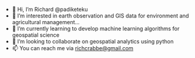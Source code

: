- 👋 Hi, I’m Richard @padiketeku
- 👀 I’m interested in earth observation and GIS data for environment and agricultural management...
- 🌱 I’m currently learning to develop machine learning algorithms for geospatial science
- 💞️ I’m looking to collaborate on geospatial analytics using python
- 📫 You can reach me via richcrabbe@gmail.com

<!---
padiketeku/padiketeku is a ✨ special ✨ repository because its `README.md` (this file) appears on your GitHub profile.
You can click the Preview link to take a look at your changes.
--->
